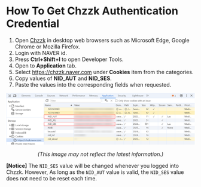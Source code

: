 # How To Get Chzzk Authentication Credential

1. Open [Chzzk](https://chzzk.naver.com/) in desktop web browsers such as Microsoft Edge, Google Chrome or Mozilla Firefox.
2. Login with NAVER id.
3. Press **Ctrl+Shift+I** to open Developer Tools.
4. Open to **Application** tab.
5. Select https://chzzk.naver.com under **Cookies** item from the categories.
6. Copy values of **NID_AUT** and **NID_SES**.
7. Paste the values into the corresponding fields when requested.

<div style='text-align: center'>
<img src='../../img/screenshots/dev_tools.png' />
<p><i>(This image may not reflect the latest information.)</i></p>
</div>

**[Notice]**
The `NID_SES` value will be changed whenever you logged into Chzzk. However, As long as the `NID_AUT` value is valid, the `NID_SES` value does not need to be reset each time.

